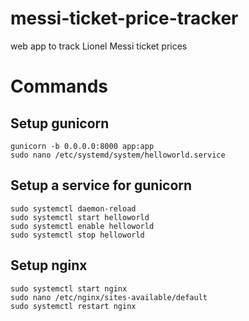 # messi-ticket-price-tracker
web app to track Lionel Messi ticket prices

# Commands
## Setup gunicorn
    gunicorn -b 0.0.0.0:8000 app:app
    sudo nano /etc/systemd/system/helloworld.service

## Setup a service for gunicorn
    sudo systemctl daemon-reload
    sudo systemctl start helloworld
    sudo systemctl enable helloworld
    sudo systemctl stop helloworld

## Setup nginx
    sudo systemctl start nginx
    sudo nano /etc/nginx/sites-available/default
    sudo systemctl restart nginx
